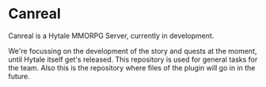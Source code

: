 # Canreal
Canreal is a Hytale MMORPG Server, currently in development.

We're focussing on the development of the story and quests at the moment, until Hytale itself get's released.
This repository is used for general tasks for the team. Also this is the repository where files of the plugin will go in in the future.
